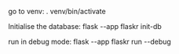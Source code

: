 go to venv:
. venv/bin/activate

Initialise the database:
flask --app flaskr init-db


run in debug mode:
flask --app flaskr run --debug